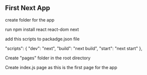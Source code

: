 ## First Next App

create folder for the app

run npm install react react-dom next

add this scripts to packadge.json file

"scripts": {
    "dev": "next",
    "build": "next build",
    "start": "next start"
  },

Create "pages" folder in the root directory

Create index.js page as this is the first page for the app